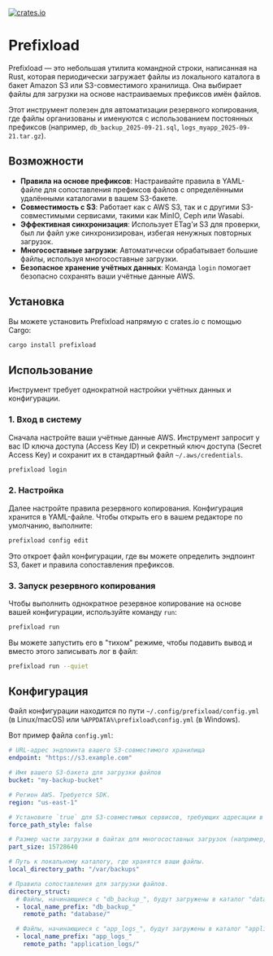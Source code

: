 [![crates.io](https://img.shields.io/crates/v/prefixload.svg)](https://crates.io/crates/prefixload)

# Prefixload

Prefixload — это небольшая утилита командной строки, написанная на Rust, которая периодически загружает файлы из локального каталога в бакет Amazon S3 или S3-совместимого хранилища. Она выбирает файлы для загрузки на основе настраиваемых префиксов имён файлов.

Этот инструмент полезен для автоматизации резервного копирования, где файлы организованы и именуются с использованием постоянных префиксов (например, `db_backup_2025-09-21.sql`, `logs_myapp_2025-09-21.tar.gz`).

## Возможности

*   **Правила на основе префиксов**: Настраивайте правила в YAML-файле для сопоставления префиксов файлов с определёнными удалёнными каталогами в вашем S3-бакете.
*   **Совместимость с S3**: Работает как с AWS S3, так и с другими S3-совместимыми сервисами, такими как MinIO, Ceph или Wasabi.
*   **Эффективная синхронизация**: Использует ETag'и S3 для проверки, был ли файл уже синхронизирован, избегая ненужных повторных загрузок.
*   **Многосоставные загрузки**: Автоматически обрабатывает большие файлы, используя многосоставные загрузки.
*   **Безопасное хранение учётных данных**: Команда `login` помогает безопасно сохранять ваши учётные данные AWS.

## Установка

Вы можете установить Prefixload напрямую с crates.io с помощью Cargo:

```sh
cargo install prefixload
```

## Использование

Инструмент требует однократной настройки учётных данных и конфигурации.

### 1. Вход в систему

Сначала настройте ваши учётные данные AWS. Инструмент запросит у вас ID ключа доступа (Access Key ID) и секретный ключ доступа (Secret Access Key) и сохранит их в стандартный файл `~/.aws/credentials`.

```sh
prefixload login
```

### 2. Настройка

Далее настройте правила резервного копирования. Конфигурация хранится в YAML-файле. Чтобы открыть его в вашем редакторе по умолчанию, выполните:

```sh
prefixload config edit
```

Это откроет файл конфигурации, где вы можете определить эндпоинт S3, бакет и правила сопоставления префиксов.

### 3. Запуск резервного копирования

Чтобы выполнить однократное резервное копирование на основе вашей конфигурации, используйте команду `run`:

```sh
prefixload run
```

Вы можете запустить его в "тихом" режиме, чтобы подавить вывод и вместо этого записывать лог в файл:
```sh
prefixload run --quiet
```

## Конфигурация

Файл конфигурации находится по пути `~/.config/prefixload/config.yml` (в Linux/macOS) или `%APPDATA%\prefixload\config.yml` (в Windows).

Вот пример файла `config.yml`:

```yaml
# URL-адрес эндпоинта вашего S3-совместимого хранилища
endpoint: "https://s3.example.com"

# Имя вашего S3-бакета для загрузки файлов
bucket: "my-backup-bucket"

# Регион AWS. Требуется SDK.
region: "us-east-1"

# Установите `true` для S3-совместимых сервисов, требующих адресации в стиле пути (например, MinIO).
force_path_style: false

# Размер части загрузки в байтах для многосоставных загрузок (например, 15 МБ).
part_size: 15728640

# Путь к локальному каталогу, где хранятся ваши файлы.
local_directory_path: "/var/backups"

# Правила сопоставления для загрузки файлов.
directory_struct:
  # Файлы, начинающиеся с "db_backup_", будут загружены в каталог "database/" в бакете.
  - local_name_prefix: "db_backup_"
    remote_path: "database/"

  # Файлы, начинающиеся с "app_logs_", будут загружены в каталог "application_logs/".
  - local_name_prefix: "app_logs_"
    remote_path: "application_logs/"
```
